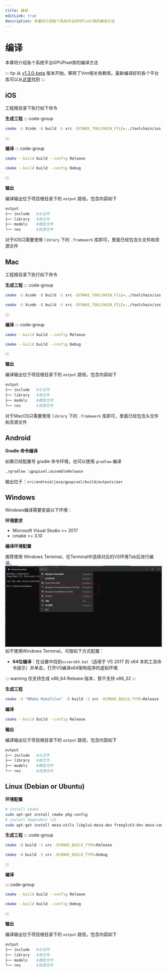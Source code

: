 ```yaml
---
title: 编译
editLink: true
description: 本篇将介绍各个系统平台GPUPixel库的编译方法
---
```


# 编译

本章将介绍各个系统平台GPUPixel库的编译方法

::: tip
从 [v1.3.0-beta](https://github.com/pixpark/gpupixel/releases/tag/v1.3.0-beta) 版本开始，移除了Vnn相关依赖库。最新编译好的各个平台库可以从[这里](https://github.com/pixpark/gpupixel/releases/latest)找到
:::

## iOS
工程根目录下执行如下命令

**生成工程**
::: code-group
```bash [Arm64]
cmake -G Xcode -B build -S src -DCMAKE_TOOLCHAIN_FILE=../toolchain/ios.toolchain.cmake -DPLATFORM=OS64 -DCMAKE_BUILD_TYPE=Release
```
:::

**编译**
::: code-group

```bash [Release]
cmake --build build --config Release
```

```bash [Debug]
cmake --build build --config Debug
```
:::

**输出**

编译输出位于项目根目录下的 `output` 路径，包含内容如下
```bash
output
├── include   #头文件
├── library   #库文件
├── models    #模型文件
└── res       #资源文件
```
对于iOS只需要使用 `library` 下的 `.framework` 库即可，里面已经包含头文件和资源文件

## Mac
工程根目录下执行如下命令

**生成工程**
::: code-group
```bash [Apple Silicon]
cmake -G Xcode -B build -S src -DCMAKE_TOOLCHAIN_FILE=../toolchain/ios.toolchain.cmake -DPLATFORM=MAC_ARM64 -DCMAKE_BUILD_TYPE=Release
```
```bash [Intel]
cmake -G Xcode -B build -S src -DCMAKE_TOOLCHAIN_FILE=../toolchain/ios.toolchain.cmake -DPLATFORM=MAC -DCMAKE_BUILD_TYPE=Debug
```
:::
 
**编译**
::: code-group

```bash [Release]
cmake --build build --config Release
```

```bash [Debug]
cmake --build build --config Debug
```
:::

**输出**

编译输出位于项目根目录下的 `output` 路径，包含内容如下
```bash
output
├── include   #头文件
├── library   #库文件
├── models    #模型文件
└── res       #资源文件
```
对于MacOS只需要使用 `library` 下的 `.framework` 库即可，里面已经包含头文件和资源文件

## Android

**Gradle 命令编译**

如果已经配置号 gradle 命令环境，也可以使用 `gradlew` 编译

```bash
./gradlew :gpupixel:assembleRelease
```

输出位于：`src/android/java/gpupixel/build/outputs/aar`

## Windows

Windows编译需要安装以下环境：

**环境要求**
- Microsoft Visual Studio >= 2017
- cmake >= 3.10

**编译环境配置**

推荐使用 Windows Terminal，在Terminal中选择对应的VS环境Tab后进行编译。
![Windows Terminal](../../image/win-terminal.png)
如不使用Windows Terminal，可按如下方式配置：

- **64位编译**：在设置中找到`vcvars64.bat`（适用于 VS 2017 的 x64 本机工具命令提示）并单击，打开VS编译x64架构程序的虚拟环境
 
::: warning
仅支持生成 x86_64 Release 版本，暂不支持 x86_32
:::

**生成工程**

```bash
cmake -G "NMake Makefiles" -B build -S src -DCMAKE_BUILD_TYPE=Release
```

**编译**

```bash
cmake --build build --config Release
```

**输出**

编译输出位于项目根目录下的 `output` 路径，包含内容如下
```bash
output
├── include   #头文件
├── library   #库文件
├── models    #模型文件
└── res       #资源文件
```

## Linux (Debian or Ubuntu)

**环境配置**

```bash
# install cmake 
sudo apt-get install cmake pkg-config
# install dependent lib
sudo apt-get install mesa-utils libglu1-mesa-dev freeglut3-dev mesa-common-dev libglfw3-dev
```

**生成工程**
::: code-group

```bash [Release]
cmake -B build -S src -DCMAKE_BUILD_TYPE=Release
```

```bash [Debug]
cmake -B build -S src -DCMAKE_BUILD_TYPE=Debug
```
:::

**编译**

::: code-group

```bash [Release]
cmake --build build --config Release
```

```bash [Debug]
cmake --build build --config Debug
```
:::
 

**输出**

编译输出位于项目根目录下的 `output` 路径，包含内容如下
```bash
output
├── include   #头文件
├── library   #库文件
├── models    #模型文件
└── res       #资源文件
```